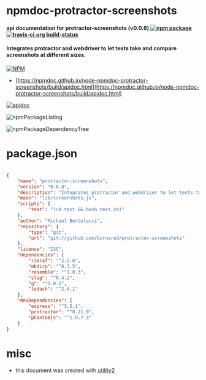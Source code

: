# npmdoc-protractor-screenshots

#### api documentation for  protractor-screenshots (v0.0.8)  [![npm package](https://img.shields.io/npm/v/npmdoc-protractor-screenshots.svg?style=flat-square)](https://www.npmjs.org/package/npmdoc-protractor-screenshots) [![travis-ci.org build-status](https://api.travis-ci.org/npmdoc/node-npmdoc-protractor-screenshots.svg)](https://travis-ci.org/npmdoc/node-npmdoc-protractor-screenshots)

#### Integrates protractor and webdriver to let tests take and compare screenshots at different sizes.

[![NPM](https://nodei.co/npm/protractor-screenshots.png?downloads=true&downloadRank=true&stars=true)](https://www.npmjs.com/package/protractor-screenshots)

- [https://npmdoc.github.io/node-npmdoc-protractor-screenshots/build/apidoc.html](https://npmdoc.github.io/node-npmdoc-protractor-screenshots/build/apidoc.html)

[![apidoc](https://npmdoc.github.io/node-npmdoc-protractor-screenshots/build/screenCapture.buildCi.browser.%252Ftmp%252Fbuild%252Fapidoc.html.png)](https://npmdoc.github.io/node-npmdoc-protractor-screenshots/build/apidoc.html)

![npmPackageListing](https://npmdoc.github.io/node-npmdoc-protractor-screenshots/build/screenCapture.npmPackageListing.svg)

![npmPackageDependencyTree](https://npmdoc.github.io/node-npmdoc-protractor-screenshots/build/screenCapture.npmPackageDependencyTree.svg)



# package.json

```json

{
    "name": "protractor-screenshots",
    "version": "0.0.8",
    "description": "Integrates protractor and webdriver to let tests take and compare screenshots at different sizes.",
    "main": "lib/screenshots.js",
    "scripts": {
        "test": "(cd test && bash test.sh)"
    },
    "author": "Michael Bertolacci",
    "repository": {
        "type": "git",
        "url": "git://github.com/burnsred/protractor-screenshots"
    },
    "license": "ISC",
    "dependencies": {
        "rimraf": "^2.2.6",
        "mkdirp": "^0.3.5",
        "resemble": "^1.0.3",
        "slug": "^0.4.2",
        "q": "^1.0.1",
        "lodash": "^2.4.1"
    },
    "devDependencies": {
        "express": "^3.5.1",
        "protractor": "^0.21.0",
        "phantomjs": "^1.9.7-3"
    }
}
```



# misc
- this document was created with [utility2](https://github.com/kaizhu256/node-utility2)
